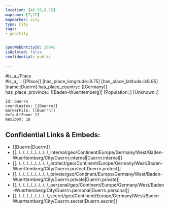 ```yaml
---
location: [48.95,8.75] 
mapzoom: [7,12] 
mapmarker: city 
type: City
tags:
- geo/City


SpocWebEntityId: 29941
isDeleted: false
confidential: public

---
```

#is_a_/Place  
#is_a_ :: [[Place]] 
[has_place_longitude::8.75] 
[has_place_latitude::48.95] 
[name::Duerrn] 
has_place_country:: [[Germany]]  
has_place_province:: [[Baden-Wuerttemberg]] 
[Population::] 
[Unknown::] 


```leaflet
id: Duerrn
coordinates: [[Duerrn]] 
markerFile: [[Duerrn]] 
defaultZoom: 11 
maxZoom: 18
```


## Confidential Links & Embeds: 
- [[Duerrn|Duerrn]]  
- [[../../../../../../../../_internal/geo/Continent/Europe/Germany/West/Baden-Wuerttemberg/City/Duerrn.internal|Duerrn.internal]] 
- [[../../../../../../../../_protect/geo/Continent/Europe/Germany/West/Baden-Wuerttemberg/City/Duerrn.protect|Duerrn.protect]] 
- [[../../../../../../../../_private/geo/Continent/Europe/Germany/West/Baden-Wuerttemberg/City/Duerrn.private|Duerrn.private]] 
- [[../../../../../../../../_personal/geo/Continent/Europe/Germany/West/Baden-Wuerttemberg/City/Duerrn.personal|Duerrn.personal]] 
- [[../../../../../../../../_secret/geo/Continent/Europe/Germany/West/Baden-Wuerttemberg/City/Duerrn.secret|Duerrn.secret]] 

